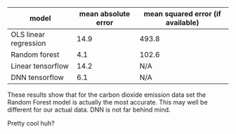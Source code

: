 |model | mean absolute error | mean squared error (if available)|
|------|---------------------|----------------------------------|
|OLS linear regression | 14.9 | 493.8 |
|Random forest | 4.1 | 102.6 |
|Linear tensorflow | 14.2 | N/A |
|DNN tensorflow | 6.1 | N/A |

These results show that for the carbon dioxide emission data set the Random Forest model is actually the most accurate. This may well be different for our actual data.
DNN is not far behind mind. 

Pretty cool huh? 
